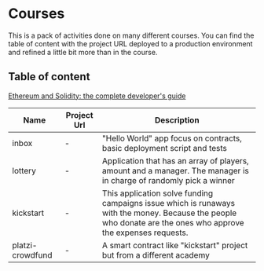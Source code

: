 # Courses

This is a pack of activities done on many different courses. You can find the table of content with the project URL deployed to a production environment and refined a little bit more than in the course.

## Table of content

[Ethereum and Solidity: the complete developer's guide](https://www.udemy.com/certificate/UC-f4b7fa02-9abf-4971-b93f-6a9ba8578044/)

| Name      | Project Url | Description                                                                                                                                                    |
|-----------|-------------|----------------------------------------------------------------------------------------------------------------------------------------------------------------|
| inbox     |      -      | "Hello World" app focus on contracts, basic deployment script and tests                                                                                        |
| lottery   |      -      | Application that has an array of players, amount and a manager. The manager is in charge of randomly pick a winner                                             |
| kickstart |      -      | This application solve funding campaigns issue which is runaways with the money. Because the people who donate are the ones who approve the expenses requests. |
| platzi-crowdfund |      -      | A smart contract like "kickstart" project but from a different academy |